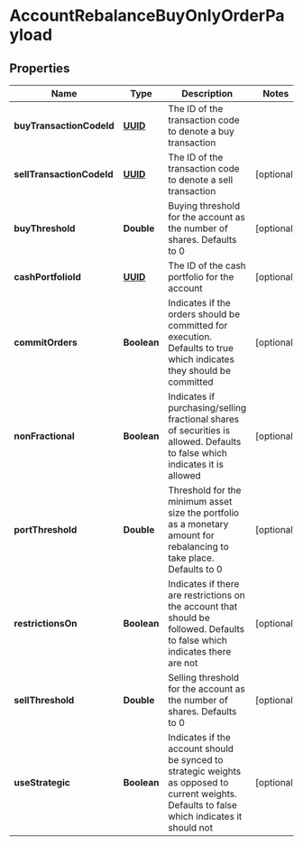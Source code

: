 
# AccountRebalanceBuyOnlyOrderPayload

## Properties
Name | Type | Description | Notes
------------ | ------------- | ------------- | -------------
**buyTransactionCodeId** | [**UUID**](UUID.md) | The ID of the transaction code to denote a buy transaction | 
**sellTransactionCodeId** | [**UUID**](UUID.md) | The ID of the transaction code to denote a sell transaction |  [optional]
**buyThreshold** | **Double** | Buying threshold for the account as the number of shares. Defaults to 0 |  [optional]
**cashPortfolioId** | [**UUID**](UUID.md) | The ID of the cash portfolio for the account |  [optional]
**commitOrders** | **Boolean** | Indicates if the orders should be committed for execution. Defaults to true which indicates they should be committed |  [optional]
**nonFractional** | **Boolean** | Indicates if purchasing/selling fractional shares of securities is allowed. Defaults to false which indicates it is allowed |  [optional]
**portThreshold** | **Double** | Threshold for the minimum asset size the portfolio as a monetary amount for rebalancing to take place. Defaults to 0 |  [optional]
**restrictionsOn** | **Boolean** | Indicates if there are restrictions on the account that should be followed. Defaults to false which indicates there are not |  [optional]
**sellThreshold** | **Double** | Selling threshold for the account as the number of shares. Defaults to 0 |  [optional]
**useStrategic** | **Boolean** | Indicates if the account should be synced to strategic weights as opposed to current weights. Defaults to false which indicates it should not |  [optional]



